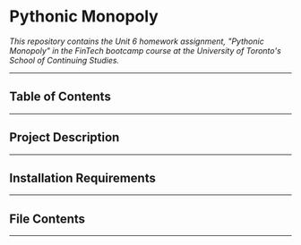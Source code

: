 # Pythonic Monopoly

*This repository contains the Unit 6 homework assignment, "Pythonic Monopoly"  in the FinTech bootcamp course at the University of Toronto's School of Continuing Studies.*

---

## Table of Contents

---

## Project Description 

---

## Installation Requirements

---

## File Contents

--- 